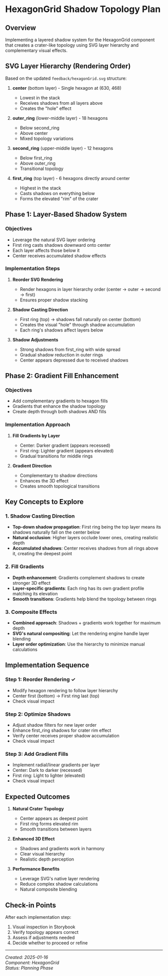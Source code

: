 # HexagonGrid Shadow Topology Plan

## Overview
Implementing a layered shadow system for the HexagonGrid component that creates a crater-like topology using SVG layer hierarchy and complementary visual effects.

## SVG Layer Hierarchy (Rendering Order)
Based on the updated `feedback/hexagonGrid.svg` structure:

1. **center** (bottom layer) - Single hexagon at (630, 468)
   - Lowest in the stack
   - Receives shadows from all layers above
   - Creates the "hole" effect

2. **outer_ring** (lower-middle layer) - 18 hexagons
   - Below second_ring
   - Above center
   - Mixed topology variations

3. **second_ring** (upper-middle layer) - 12 hexagons  
   - Below first_ring
   - Above outer_ring
   - Transitional topology

4. **first_ring** (top layer) - 6 hexagons directly around center
   - Highest in the stack
   - Casts shadows on everything below
   - Forms the elevated "rim" of the crater

## Phase 1: Layer-Based Shadow System

### Objectives
- Leverage the natural SVG layer ordering
- First ring casts shadows downward onto center
- Each layer affects those below it  
- Center receives accumulated shadow effects

### Implementation Steps
1. **Reorder SVG Rendering**
   - Render hexagons in layer hierarchy order (center → outer → second → first)
   - Ensures proper shadow stacking

2. **Shadow Casting Direction**
   - First ring (top) → shadows fall naturally on center (bottom)
   - Creates the visual "hole" through shadow accumulation
   - Each ring's shadows affect layers below

3. **Shadow Adjustments**
   - Strong shadows from first_ring with wide spread
   - Gradual shadow reduction in outer rings
   - Center appears depressed due to received shadows

## Phase 2: Gradient Fill Enhancement

### Objectives
- Add complementary gradients to hexagon fills
- Gradients that enhance the shadow topology
- Create depth through both shadows AND fills

### Implementation Approach
1. **Fill Gradients by Layer**
   - Center: Darker gradient (appears recessed)
   - First ring: Lighter gradient (appears elevated)
   - Gradual transitions for middle rings

2. **Gradient Direction**
   - Complementary to shadow directions
   - Enhances the 3D effect
   - Creates smooth topological transitions

## Key Concepts to Explore

### 1. Shadow Casting Direction
- **Top-down shadow propagation**: First ring being the top layer means its shadows naturally fall on the center below
- **Natural occlusion**: Higher layers occlude lower ones, creating realistic depth
- **Accumulated shadows**: Center receives shadows from all rings above it, creating the deepest point

### 2. Fill Gradients
- **Depth enhancement**: Gradients complement shadows to create stronger 3D effect
- **Layer-specific gradients**: Each ring has its own gradient profile matching its elevation
- **Smooth transitions**: Gradients help blend the topology between rings

### 3. Composite Effects
- **Combined approach**: Shadows + gradients work together for maximum depth
- **SVG's natural compositing**: Let the rendering engine handle layer blending
- **Layer order optimization**: Use the hierarchy to minimize manual calculations

## Implementation Sequence

### Step 1: Reorder Rendering ✓
- Modify hexagon rendering to follow layer hierarchy
- Center first (bottom) → First ring last (top)
- Check visual impact

### Step 2: Optimize Shadows
- Adjust shadow filters for new layer order
- Enhance first_ring shadows for crater rim effect
- Verify center receives proper shadow accumulation
- Check visual impact

### Step 3: Add Gradient Fills
- Implement radial/linear gradients per layer
- Center: Dark to darker (recessed)
- First ring: Light to lighter (elevated)
- Check visual impact

## Expected Outcomes

1. **Natural Crater Topology**
   - Center appears as deepest point
   - First ring forms elevated rim
   - Smooth transitions between layers

2. **Enhanced 3D Effect**
   - Shadows and gradients work in harmony
   - Clear visual hierarchy
   - Realistic depth perception

3. **Performance Benefits**
   - Leverage SVG's native layer rendering
   - Reduce complex shadow calculations
   - Natural composite blending

## Check-in Points

After each implementation step:
1. Visual inspection in Storybook
2. Verify topology appears correct
3. Assess if adjustments needed
4. Decide whether to proceed or refine

---

*Created: 2025-01-16*  
*Component: HexagonGrid*  
*Status: Planning Phase*